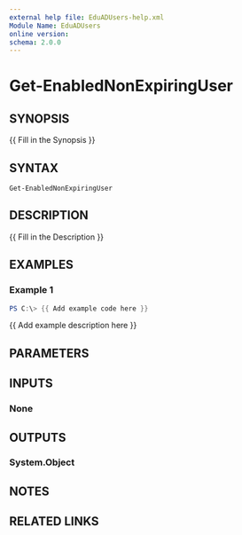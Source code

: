 ```yaml
---
external help file: EduADUsers-help.xml
Module Name: EduADUsers
online version:
schema: 2.0.0
---
```


# Get-EnabledNonExpiringUser

## SYNOPSIS
{{ Fill in the Synopsis }}

## SYNTAX

```
Get-EnabledNonExpiringUser
```

## DESCRIPTION
{{ Fill in the Description }}

## EXAMPLES

### Example 1
```powershell
PS C:\> {{ Add example code here }}
```

{{ Add example description here }}

## PARAMETERS

## INPUTS

### None

## OUTPUTS

### System.Object
## NOTES

## RELATED LINKS
